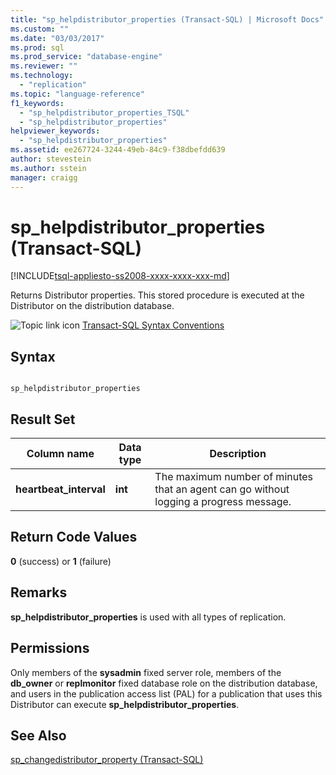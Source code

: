 ```yaml
---
title: "sp_helpdistributor_properties (Transact-SQL) | Microsoft Docs"
ms.custom: ""
ms.date: "03/03/2017"
ms.prod: sql
ms.prod_service: "database-engine"
ms.reviewer: ""
ms.technology: 
  - "replication"
ms.topic: "language-reference"
f1_keywords: 
  - "sp_helpdistributor_properties_TSQL"
  - "sp_helpdistributor_properties"
helpviewer_keywords: 
  - "sp_helpdistributor_properties"
ms.assetid: ee267724-3244-49eb-84c9-f38dbefdd639
author: stevestein
ms.author: sstein
manager: craigg
---
```

# sp_helpdistributor_properties (Transact-SQL)
[!INCLUDE[tsql-appliesto-ss2008-xxxx-xxxx-xxx-md](../../includes/tsql-appliesto-ss2008-xxxx-xxxx-xxx-md.md)]

  Returns Distributor properties. This stored procedure is executed at the Distributor on the distribution database.  
  
 ![Topic link icon](../../database-engine/configure-windows/media/topic-link.gif "Topic link icon") [Transact-SQL Syntax Conventions](../../t-sql/language-elements/transact-sql-syntax-conventions-transact-sql.md)  
  
## Syntax  
  
```  
  
sp_helpdistributor_properties   
```  
  
## Result Set  
  
|Column name|Data type|Description|  
|-----------------|---------------|-----------------|  
|**heartbeat_interval**|**int**|The maximum number of minutes that an agent can go without logging a progress message.|  
  
## Return Code Values  
 **0** (success) or **1** (failure)  
  
## Remarks  
 **sp_helpdistributor_properties** is used with all types of replication.  
  
## Permissions  
 Only members of the **sysadmin** fixed server role, members of the **db_owner** or **replmonitor** fixed database role on the distribution database, and users in the publication access list (PAL) for a publication that uses this Distributor can execute **sp_helpdistributor_properties**.  
  
## See Also  
 [sp_changedistributor_property &#40;Transact-SQL&#41;](../../relational-databases/system-stored-procedures/sp-changedistributor-property-transact-sql.md)  
  
  
